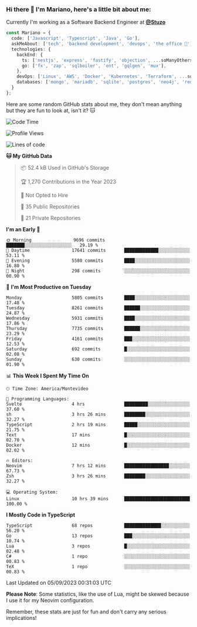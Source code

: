 ### Hi there 👋 I'm Mariano, here's a little bit about me:

Currently I'm working as a Software Backend Engineer at [**@Stuzo**](https://www.stuzo.com/)

```ts
const Mariano = {
  code: ['Javascript', 'Typescript', 'Java', 'Go'],
  askMeAbout: ['tech', 'backend development', 'devops', 'the office 💼'],
  technologies: {
    backEnd: {
      ts: ['nestjs', 'express', 'fastify', 'objection', ...soManyOthersFrameworks],
      go: ['fx', 'zap', 'sqlboiler', 'ent', 'gqlgen', 'mux'],
    },
    devOps: ['Linux', 'AWS', 'Docker', 'Kubernetes', 'Terraform', ...soManyOthersTools],
    databases: ['mongo', 'mariadb', 'sqlite', 'postgres', 'neo4j', 'redis', ...],
  }
};
```

Here are some random GitHub stats about me, they don't mean anything but they are fun to look at, isn't it? 🐱

<!--START_SECTION:waka-->
![Code Time](http://img.shields.io/badge/Code%20Time-1%2C138%20hrs%2036%20mins-blue)

![Profile Views](http://img.shields.io/badge/Profile%20Views-0-blue)

![Lines of code](https://img.shields.io/badge/From%20Hello%20World%20I%27ve%20Written-11.1%20million%20lines%20of%20code-blue)

**🐱 My GitHub Data** 

> 📦 52.4 kB Used in GitHub's Storage 
 > 
> 🏆 1,270 Contributions in the Year 2023
 > 
> 🚫 Not Opted to Hire
 > 
> 📜 35 Public Repositories 
 > 
> 🔑 21 Private Repositories 
 > 
**I'm an Early 🐤** 

```text
🌞 Morning                9696 commits        ███████░░░░░░░░░░░░░░░░░░   29.19 % 
🌆 Daytime                17641 commits       █████████████░░░░░░░░░░░░   53.11 % 
🌃 Evening                5580 commits        ████░░░░░░░░░░░░░░░░░░░░░   16.80 % 
🌙 Night                  298 commits         ░░░░░░░░░░░░░░░░░░░░░░░░░   00.90 % 
```
📅 **I'm Most Productive on Tuesday** 

```text
Monday                   5805 commits        ████░░░░░░░░░░░░░░░░░░░░░   17.48 % 
Tuesday                  8261 commits        ██████░░░░░░░░░░░░░░░░░░░   24.87 % 
Wednesday                5931 commits        ████░░░░░░░░░░░░░░░░░░░░░   17.86 % 
Thursday                 7735 commits        ██████░░░░░░░░░░░░░░░░░░░   23.29 % 
Friday                   4161 commits        ███░░░░░░░░░░░░░░░░░░░░░░   12.53 % 
Saturday                 692 commits         █░░░░░░░░░░░░░░░░░░░░░░░░   02.08 % 
Sunday                   630 commits         ░░░░░░░░░░░░░░░░░░░░░░░░░   01.90 % 
```


📊 **This Week I Spent My Time On** 

```text
🕑︎ Time Zone: America/Montevideo

💬 Programming Languages: 
Svelte                   4 hrs               █████████░░░░░░░░░░░░░░░░   37.60 % 
sh                       3 hrs 26 mins       ████████░░░░░░░░░░░░░░░░░   32.27 % 
TypeScript               2 hrs 19 mins       █████░░░░░░░░░░░░░░░░░░░░   21.75 % 
Text                     17 mins             █░░░░░░░░░░░░░░░░░░░░░░░░   02.70 % 
Docker                   12 mins             █░░░░░░░░░░░░░░░░░░░░░░░░   02.02 % 

🔥 Editors: 
Neovim                   7 hrs 12 mins       █████████████████░░░░░░░░   67.73 % 
Zsh                      3 hrs 26 mins       ████████░░░░░░░░░░░░░░░░░   32.27 % 

💻 Operating System: 
Linux                    10 hrs 39 mins      █████████████████████████   100.00 % 
```

**I Mostly Code in TypeScript** 

```text
TypeScript               68 repos            ██████████████░░░░░░░░░░░   56.20 % 
Go                       13 repos            ███░░░░░░░░░░░░░░░░░░░░░░   10.74 % 
Lua                      3 repos             █░░░░░░░░░░░░░░░░░░░░░░░░   02.48 % 
C#                       1 repo              ░░░░░░░░░░░░░░░░░░░░░░░░░   00.83 % 
TeX                      1 repo              ░░░░░░░░░░░░░░░░░░░░░░░░░   00.83 % 
```




 Last Updated on 05/09/2023 00:31:03 UTC
<!--END_SECTION:waka-->

**Please Note**: Some statistics, like the use of Lua, might be skewed because I use it for my Neovim configuration.

Remember, these stats are just for fun and don't carry any serious implications!
